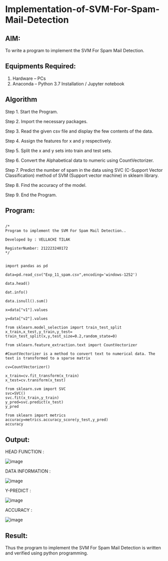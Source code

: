 # Implementation-of-SVM-For-Spam-Mail-Detection

## AIM:
To write a program to implement the SVM For Spam Mail Detection.

## Equipments Required:
1. Hardware – PCs
2. Anaconda – Python 3.7 Installation / Jupyter notebook

## Algorithm
Step 1. Start the Program.

Step 2. Import the necessary packages.

Step 3. Read the given csv file and display the few contents of the data.

Step 4. Assign the features for x and y respectively.

Step 5. Split the x and y sets into train and test sets.

Step 6. Convert the Alphabetical data to numeric using CountVectorizer.

Step 7. Predict the number of spam in the data using SVC (C-Support Vector Classification) method of SVM (Support vector machine) in sklearn library.

Step 8. Find the accuracy of the model.

Step 9. End the Program.

## Program:

```

/*
Program to implement the SVM For Spam Mail Detection..

Developed by : VELLACHI TILAK

RegisterNumber: 212223240172
*/


import pandas as pd

data=pd.read_csv("Exp_11_spam.csv",encoding='windows-1252')

data.head()

dat.info()

data.isnull().sum()

x=data["v1"].values

y=data["v2"].values

from sklearn.model_selection import train_test_split
x_train,x_test,y_train,y_test= train_test_split(x,y,test_size=0.2,random_state=0)

from sklearn.feature_extraction.text import CountVectorizer

#CountVectorizer is a method to convert text to numerical data. The text is transformed to a sparse matrix

cv=CountVectorizer()

x_train=cv.fit_transform(x_train)
x_test=cv.transform(x_test)

from sklearn.svm import SVC
svc=SVC()
svc.fit(x_train,y_train)
y_pred=svc.predict(x_test)
y_pred

from sklearn import metrics
accuracy=metrics.accuracy_score(y_test,y_pred)
accuracy

```



## Output:

HEAD FUNCTION :

![image](https://github.com/user-attachments/assets/cdc2607a-7821-40b9-bde3-bb56d1cbd25f)

DATA INFORMATION :

![image](https://github.com/user-attachments/assets/7ba56627-b316-460e-a8e8-6a22f273016d)

Y-PREDICT :

![image](https://github.com/user-attachments/assets/3cecba65-d144-4e94-9053-6383ea3299a9)

ACCURACY :

![image](https://github.com/user-attachments/assets/ef9c6251-bf5d-4372-9112-5673998b9709)

## Result:
Thus the program to implement the SVM For Spam Mail Detection is written and verified using python programming.
